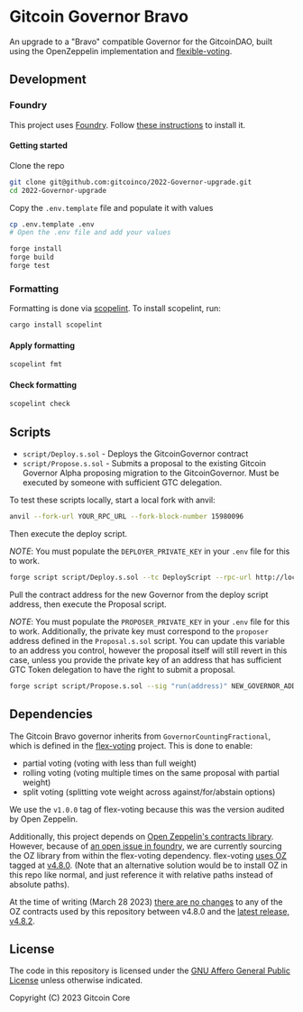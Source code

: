 # Gitcoin Governor Bravo

An upgrade to a "Bravo" compatible Governor for the GitcoinDAO, built using the OpenZeppelin implementation and [flexible-voting](https://github.com/ScopeLift/flexible-voting).

## Development

### Foundry

This project uses [Foundry](https://github.com/foundry-rs/foundry). Follow [these instructions](https://github.com/foundry-rs/foundry#installation) to install it.


#### Getting started

Clone the repo

```bash
git clone git@github.com:gitcoinco/2022-Governor-upgrade.git
cd 2022-Governor-upgrade
```

Copy the `.env.template` file and populate it with values

```bash
cp .env.template .env
# Open the .env file and add your values
```

```bash
forge install
forge build
forge test
```

### Formatting

Formatting is done via [scopelint](https://github.com/ScopeLift/scopelint). To install scopelint, run:

```bash
cargo install scopelint
```

#### Apply formatting

```bash
scopelint fmt
```

#### Check formatting

```bash
scopelint check
```

## Scripts

 * `script/Deploy.s.sol` - Deploys the GitcoinGovernor contract
 * `script/Propose.s.sol` - Submits a proposal to the existing Gitcoin Governor Alpha proposing migration to the GitcoinGovernor. Must be executed by someone with sufficient GTC delegation.

 To test these scripts locally, start a local fork with anvil:

 ```bash
 anvil --fork-url YOUR_RPC_URL --fork-block-number 15980096
 ```

 Then execute the deploy script.

 _NOTE_: You must populate the `DEPLOYER_PRIVATE_KEY` in your `.env` file for this to work.

 ```bash
 forge script script/Deploy.s.sol --tc DeployScript --rpc-url http://localhost:8545 --broadcast
 ```

 Pull the contract address for the new Governor from the deploy script address, then execute the Proposal script.

 _NOTE_: You must populate the `PROPOSER_PRIVATE_KEY` in your `.env` file for this to work. Additionally, the
 private key must correspond to the `proposer` address defined in the `Proposal.s.sol` script. You can update this
 variable to an address you control, however the proposal itself will still revert in this case, unless you provide
 the private key of an address that has sufficient GTC Token delegation to have the right to submit a proposal.

 ```bash
forge script script/Propose.s.sol --sig "run(address)" NEW_GOVERNOR_ADDRESS --rpc-url http://localhost:8545 --broadcast
 ```

## Dependencies

The Gitcoin Bravo governor inherits from `GovernorCountingFractional`, which is
defined in the [flex-voting](https://github.com/ScopeLift/flexible-voting)
project. This is done to enable:

* partial voting (voting with less than full weight)
* rolling voting (voting multiple times on the same proposal with partial weight)
* split voting (splitting vote weight across against/for/abstain options)

We use the `v1.0.0` tag of flex-voting because this was the version audited by
Open Zeppelin.

Additionally, this project depends on [Open Zeppelin's contracts
library](https://github.com/OpenZeppelin/openzeppelin-contracts/). However,
because of [an open issue in foundry](https://github.com/foundry-rs/foundry/issues/1855),
we are currently sourcing the OZ library from within the flex-voting dependency.
flex-voting [uses
OZ](https://github.com/ScopeLift/flexible-voting/tree/4399694c1a70d9e236c4c072802bfbe8e4951bf0/lib)
tagged at [v4.8.0](https://github.com/OpenZeppelin/openzeppelin-contracts/releases/tag/v4.8.0). (Note that an alternative solution would be to install OZ in this repo like normal, and just reference it with relative paths instead of absolute paths).

At the time of writing (March 28 2023) [there are no
changes](https://github.com/OpenZeppelin/openzeppelin-contracts/compare/49c0e43...d00acef) to any of the OZ
contracts used by this repository between v4.8.0 and the [latest
release, v4.8.2](https://github.com/OpenZeppelin/openzeppelin-contracts/releases/tag/v4.8.2).

## License

The code in this repository is licensed under the [GNU Affero General Public License](LICENSE) unless otherwise indicated.

Copyright (C) 2023 Gitcoin Core
